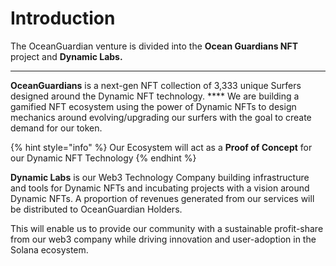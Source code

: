 # Introduction

The OceanGuardian venture is divided into the **Ocean Guardians NFT** project and **Dynamic Labs.**

****

**OceanGuardians** is a next-gen NFT collection of 3,333 unique Surfers designed around the Dynamic NFT technology. **** We are building a gamified NFT ecosystem using the power of Dynamic NFTs to design mechanics around evolving/upgrading our surfers with the goal to create demand for our token.

{% hint style="info" %}
Our Ecosystem will act as a **Proof of Concept** for our Dynamic NFT Technology
{% endhint %}

**Dynamic Labs** is our Web3 Technology Company building infrastructure and tools for Dynamic NFTs and incubating projects with a vision around Dynamic NFTs. A proportion of revenues generated from our services will be distributed to OceanGuardian Holders.



This will enable us to provide our community with a sustainable profit-share from our web3 company while driving innovation and user-adoption in the Solana ecosystem.
